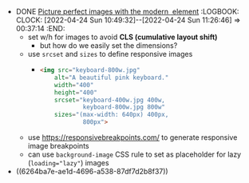 - DONE [Picture perfect images with the modern <img> element](https://stackoverflow.blog/2022/03/28/picture-perfect-images-with-the-modern-element/)
  :LOGBOOK:
  CLOCK: [2022-04-24 Sun 10:49:32]--[2022-04-24 Sun 11:26:46] =>  00:37:14
  :END:
	- set w/h for images to avoid **CLS (cumulative layout shift)**
		- but how do we easily set the dimensions?
	- use `srcset` and `sizes` to define responsive images
		- ```html
		  <img src="keyboard-800w.jpg"
		      alt="A beautiful pink keyboard."
		      width="400"
		      height="400"
		      srcset="keyboard-400w.jpg 400w,
		              keyboard-800w.jpg 800w"
		      sizes="(max-width: 640px) 400px,
		              800px">
		  ```
	- use https://responsivebreakpoints.com/ to generate responsive image breakpoints
	- can use `background-image` CSS rule to set as placeholder for lazy (`loading="lazy"`) images
- ((6264ba7e-ae1d-4696-a538-87df7d2b8f37))